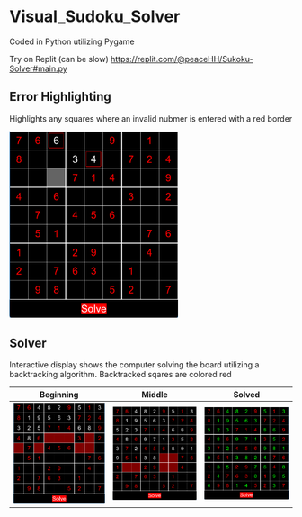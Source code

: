 # Visual_Sudoku_Solver

Coded in Python utilizing Pygame

Try on Replit (can be slow)
https://replit.com/@peaceHH/Sukoku-Solver#main.py

## Error Highlighting

Highlights any squares where an invalid nubmer is entered with a red border

<img src="images/sudoku_gameplay.png" alt="drawing" width="300"/>

## Solver

Interactive display shows the computer solving the board utilizing a backtracking algorithm. Backtracked sqares are colored red

Beginning | Middle | Solved
:-------------------------:|:-------------------------:|:-------------------------:
<img src="images/sudoku_beginning.png" alt="drawing" width="300"/> | <img src="images/sudoku_middle.png" alt="drawing" width="300"/> | <img src="images/sudoku_end.png" alt="drawing" width="300"/> 


